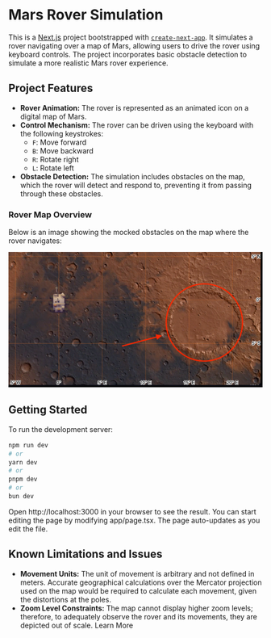 # Mars Rover Simulation

This is a [Next.js](https://nextjs.org/) project bootstrapped with [`create-next-app`](https://github.com/vercel/next.js/tree/canary/packages/create-next-app). It simulates a rover navigating over a map of Mars, allowing users to drive the rover using keyboard controls. The project incorporates basic obstacle detection to simulate a more realistic Mars rover experience.

## Project Features

- **Rover Animation:** The rover is represented as an animated icon on a digital map of Mars.
- **Control Mechanism:** The rover can be driven using the keyboard with the following keystrokes:
    - `F`: Move forward
    - `B`: Move backward
    - `R`: Rotate right
    - `L`: Rotate left
- **Obstacle Detection:** The simulation includes obstacles on the map, which the rover will detect and respond to, preventing it from passing through these obstacles.

### Rover Map Overview

Below is an image showing the mocked obstacles on the map where the rover navigates:

![Mars Rover Obstacles](rover_obstacles.png "Mars Rover and Obstacles")

## Getting Started

To run the development server:

```bash
npm run dev
# or
yarn dev
# or
pnpm dev
# or
bun dev
```

Open http://localhost:3000 in your browser to see the result. You can start editing the page by modifying app/page.tsx. The page auto-updates as you edit the file.

## Known Limitations and Issues
 - **Movement Units:** The unit of movement is arbitrary and not defined in meters. Accurate geographical calculations over the Mercator projection used on the map would be required to calculate each movement, given the distortions at the poles.
 - **Zoom Level Constraints:** The map cannot display higher zoom levels; therefore, to adequately observe the rover and its movements, they are depicted out of scale.
Learn More
